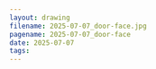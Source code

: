 ```yaml
---
layout: drawing
filename: 2025-07-07_door-face.jpg
pagename: 2025-07-07_door-face
date: 2025-07-07
tags:
---
```

